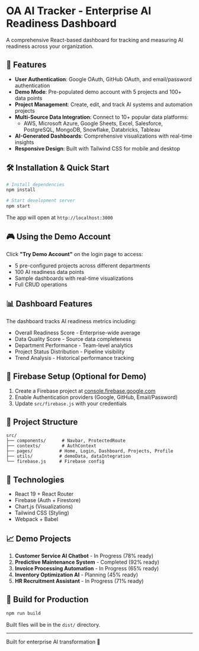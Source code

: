 # OA AI Tracker - Enterprise AI Readiness Dashboard

A comprehensive React-based dashboard for tracking and measuring AI readiness across your organization.

## 🚀 Features

- **User Authentication**: Google OAuth, GitHub OAuth, and email/password authentication
- **Demo Mode**: Pre-populated demo account with 5 projects and 100+ data points
- **Project Management**: Create, edit, and track AI systems and automation projects
- **Multi-Source Data Integration**: Connect to 10+ popular data platforms:
  - AWS, Microsoft Azure, Google Sheets, Excel, Salesforce, PostgreSQL, MongoDB, Snowflake, Databricks, Tableau
- **AI-Generated Dashboards**: Comprehensive visualizations with real-time insights
- **Responsive Design**: Built with Tailwind CSS for mobile and desktop

## 🛠️ Installation & Quick Start

```bash
# Install dependencies
npm install

# Start development server
npm start
```

The app will open at `http://localhost:3000`

## 🎮 Using the Demo Account

Click **"Try Demo Account"** on the login page to access:
- 5 pre-configured projects across different departments
- 100 AI readiness data points
- Sample dashboards with real-time visualizations
- Full CRUD operations

## 📊 Dashboard Features

The dashboard tracks AI readiness metrics including:
- Overall Readiness Score - Enterprise-wide average
- Data Quality Score - Source data completeness
- Department Performance - Team-level analytics
- Project Status Distribution - Pipeline visibility
- Trend Analysis - Historical performance tracking

## 🔐 Firebase Setup (Optional for Demo)

1. Create a Firebase project at [console.firebase.google.com](https://console.firebase.google.com)
2. Enable Authentication providers (Google, GitHub, Email/Password)
3. Update `src/firebase.js` with your credentials

## 📁 Project Structure

```
src/
├── components/      # Navbar, ProtectedRoute
├── contexts/        # AuthContext
├── pages/          # Home, Login, Dashboard, Projects, Profile
├── utils/          # demoData, dataIntegration
└── firebase.js     # Firebase config
```

## 🎯 Technologies

- React 19 + React Router
- Firebase (Auth + Firestore)
- Chart.js (Visualizations)
- Tailwind CSS (Styling)
- Webpack + Babel

## 📈 Demo Projects

1. **Customer Service AI Chatbot** - In Progress (78% ready)
2. **Predictive Maintenance System** - Completed (92% ready)
3. **Invoice Processing Automation** - In Progress (65% ready)
4. **Inventory Optimization AI** - Planning (45% ready)
5. **HR Recruitment Assistant** - In Progress (71% ready)

## 🚀 Build for Production

```bash
npm run build
```

Built files will be in the `dist/` directory.

---

Built for enterprise AI transformation 🤖
